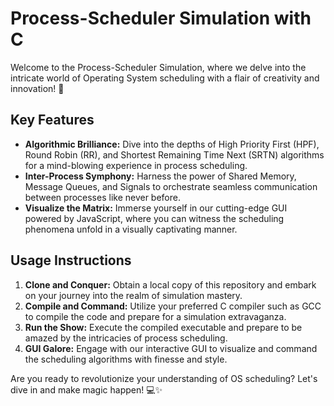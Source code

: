 # Process-Scheduler Simulation with C
Welcome to the Process-Scheduler Simulation, where we delve into the intricate world of Operating System scheduling with a flair of creativity and innovation! 🚀

## Key Features
- **Algorithmic Brilliance:** Dive into the depths of High Priority First (HPF), Round Robin (RR), and Shortest Remaining Time Next (SRTN) algorithms for a mind-blowing experience in process scheduling.
- **Inter-Process Symphony:** Harness the power of Shared Memory, Message Queues, and Signals to orchestrate seamless communication between processes like never before.
- **Visualize the Matrix:** Immerse yourself in our cutting-edge GUI powered by JavaScript, where you can witness the scheduling phenomena unfold in a visually captivating manner.

## Usage Instructions
1. **Clone and Conquer:** Obtain a local copy of this repository and embark on your journey into the realm of simulation mastery.
2. **Compile and Command:** Utilize your preferred C compiler such as GCC to compile the code and prepare for a simulation extravaganza.
3. **Run the Show:** Execute the compiled executable and prepare to be amazed by the intricacies of process scheduling.
4. **GUI Galore:** Engage with our interactive GUI to visualize and command the scheduling algorithms with finesse and style.

Are you ready to revolutionize your understanding of OS scheduling? Let's dive in and make magic happen! 💻✨
